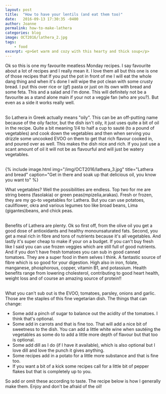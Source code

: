 ```yaml
---
layout: post
title:  "How to have your lentils (and eat them too)"
date:   2016-09-13 17:30:35 -0400
author: Joanne
permalink: how-to-make-lathera
categories: blog
image: OCT2016/lathera_2.jpg
tags:
    - food
excerpt: <p>Get warm and cozy with this hearty and thick soup</p>
---
```


Ok so this is one my favourite meatless Monday recipes. I say favourite about a lot of recipes and I really mean it. I love them all but this one is one of those recipes that If you put the pot in front of me I will eat the whole dang thing and when it's done I will wipe the pot clean with some crusty bread.  I put this over rice or (gf) pasta or just on its own with bread and some feta. This and a salad and I'm done. This will definitely not be a favourite as a stand alone main if your not a veggie fan (who are you?). But even as a side it works really well.
<br><br>

So Lathera in Greek actually means "oily".  This can be an off-putting name because of the oily factor, but the dish isn't oily, it just uses quite a bit of oil in the recipe. Quite a bit meaning 1/4 to half a  cup to sauté (to a pound of vegetables) and cook down the vegetables and then when serving you drizzle some uncooked EVOO on them to get that rich flavour cooked in, and poured over as well. This makes the dish nice and rich. If you just use a scant amount of oil it will not be as flavourful and will just be watery vegetables.
<br><br>

{% include image.html
            img="/img/OCT2016/lathera_3.jpg"
            title="Lathera and bread"
            caption="Get in there and soak up that delicious oil, you know you want to" %}

What vegetables? Well the possibilities are endless.  Top two for me are string beens (fasolakia) or green peas(mpizelia,arakas). Fresh or frozen, they are my go-to vegetables for Lathera.
But you can use potatoes, cauliflower, okra and various legumes too like broad beans, Lima (gigantes)beans, and chick peas.
<br><br>

Benefits of Lathera are plenty. Ok so first off, from the olive oil you get a good dose of antioxidants and healthy monounsaturated fats. Second, you get a meal rich in fibre and tons of nutrients because it's all vegetables. And lastly it's super cheap to make if your on a budget. If you can't buy fresh like I said you can use frozen veggies which are still full of good nutrients. And if you don't have fresh tomatoes you can sub in good canned tomatoes. They are a super food in them selves I think.  A fantastic source of fibre which is so good for your digestion. High also in iron, folate, manganese, phosphorous, copper, vitamin B1, and potassium. Health benefits range from lowering cholesterol, contributing to good heart health, weight loss and of course an amazing source of protein!!
<br><br>

What you can't sub out is the EVOO, tomatoes, parsley, onions and garlic. Those are the staples of this fine vegetarian dish.
The things that can change:
<br>
* Some add a pinch of sugar to balance out the acidity of the tomatoes. I think that's optional.  
* Some add in carrots and that is fine too. That will add a nice bit of sweetness to the dish. You can add a little white wine when sautéing the vegetables as some do to add a little more depth of flavour but that too is optional.  
* Some add dill as I do (if I have it available), which is also optional but I love dill and love the punch it gives anything.
* Some recipes add in a potato for a little more substance and that is fine too.
* If you want a bit of a kick some recipes call for a little bit of pepper flakes but that is completely up to you.

So add or omit these according to taste. The recipe below is how I generally make them.
Enjoy and don't be afraid of the oil!

